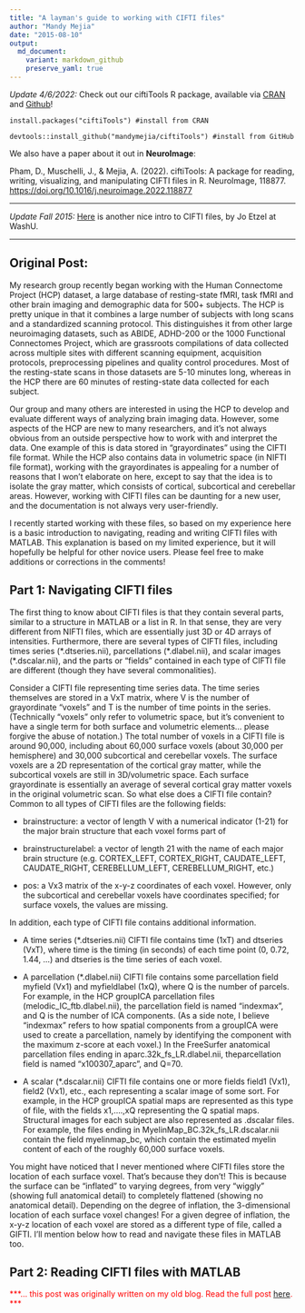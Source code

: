 ```yaml
---
title: "A layman's guide to working with CIFTI files"
author: "Mandy Mejia"
date: "2015-08-10"
output:
  md_document:
    variant: markdown_github
    preserve_yaml: true
---
```


*Update 4/6/2022:* Check out our ciftiTools R package, available via
[CRAN](https://cran.r-project.org/web/packages/ciftiTools/index.html)
and [Github](https://github.com/mandymejia/ciftiTools)!

`install.packages("ciftiTools") #install from CRAN`

`devtools::install_github("mandymejia/ciftiTools") #install from GitHub`

We also have a paper about it out in **NeuroImage**:

Pham, D., Muschelli, J., & Mejia, A. (2022). ciftiTools: A package for
reading, writing, visualizing, and manipulating CIFTI files in R.
NeuroImage, 118877. <https://doi.org/10.1016/j.neuroimage.2022.118877>

------------------------------------------------------------------------

*Update Fall 2015:*
[Here](https://mvpa.blogspot.com/2014/03/nifti-cifti-gifti-in-hcp-and-workbench.html)
is another nice intro to CIFTI files, by Jo Etzel at WashU.

------------------------------------------------------------------------

## Original Post:

My research group recently began working with the Human Connectome
Project (HCP) dataset, a large database of resting-state fMRI, task fMRI
and other brain imaging and demographic data for 500+ subjects. The HCP
is pretty unique in that it combines a large number of subjects with
long scans and a standardized scanning protocol. This distinguishes it
from other large neuroimaging datasets, such as ABIDE, ADHD-200 or the
1000 Functional Connectomes Project, which are grassroots compilations
of data collected across multiple sites with different scanning
equipment, acquisition protocols, preprocessing pipelines and quality
control procedures. Most of the resting-state scans in those datasets
are 5-10 minutes long, whereas in the HCP there are 60 minutes of
resting-state data collected for each subject.

Our group and many others are interested in using the HCP to develop and
evaluate different ways of analyzing brain imaging data. However, some
aspects of the HCP are new to many researchers, and it’s not always
obvious from an outside perspective how to work with and interpret the
data. One example of this is data stored in “grayordinates” using the
CIFTI file format. While the HCP also contains data in volumetric space
(in NIFTI file format), working with the grayordinates is appealing for
a number of reasons that I won’t elaborate on here, except to say that
the idea is to isolate the gray matter, which consists of cortical,
subcortical and cerebellar areas. However, working with CIFTI files can
be daunting for a new user, and the documentation is not always very
user-friendly.

I recently started working with these files, so based on my experience
here is a basic introduction to navigating, reading and writing CIFTI
files with MATLAB. This explanation is based on my limited experience,
but it will hopefully be helpful for other novice users. Please feel
free to make additions or corrections in the comments!

## Part 1: Navigating CIFTI files

The first thing to know about CIFTI files is that they contain several
parts, similar to a structure in MATLAB or a list in R. In that sense,
they are very different from NIFTI files, which are essentially just 3D
or 4D arrays of intensities. Furthermore, there are several types of
CIFTI files, including times series (\*.dtseries.nii), parcellations
(\*.dlabel.nii), and scalar images (\*.dscalar.nii), and the parts or
“fields” contained in each type of CIFTI file are different (though they
have several commonalities).

Consider a CIFTI file representing time series data. The time series
themselves are stored in a VxT matrix, where V is the number of
grayordinate “voxels” and T is the number of time points in the series.
(Technically “voxels” only refer to volumetric space, but it’s
convenient to have a single term for both surface and volumetric
elements… please forgive the abuse of notation.) The total number of
voxels in a CIFTI file is around 90,000, including about 60,000 surface
voxels (about 30,000 per hemisphere) and 30,000 subcortical and
cerebellar voxels. The surface voxels are a 2D representation of the
cortical gray matter, while the subcortical voxels are still in
3D/volumetric space. Each surface grayordinate is essentially an average
of several cortical gray matter voxels in the original volumetric scan.
So what else does a CIFTI file contain? Common to all types of CIFTI
files are the following fields:

-   brainstructure: a vector of length V with a numerical indicator
    (1-21) for the major brain structure that each voxel forms part of

-   brainstructurelabel: a vector of length 21 with the name of each
    major brain structure (e.g. CORTEX_LEFT, CORTEX_RIGHT, CAUDATE_LEFT,
    CAUDATE_RIGHT, CEREBELLUM_LEFT, CEREBELLUM_RIGHT, etc.)

-   pos: a Vx3 matrix of the x-y-z coordinates of each voxel. However,
    only the subcortical and cerebellar voxels have coordinates
    specified; for surface voxels, the values are missing.

In addition, each type of CIFTI file contains additional information.

-   A time series (\*.dtseries.nii) CIFTI file contains time (1xT) and
    dtseries (VxT), where time is the timing (in seconds) of each time
    point (0, 0.72, 1.44, …) and dtseries is the time series of each
    voxel.

-   A parcellation (\*.dlabel.nii) CIFTI file contains some parcellation
    field myfield (Vx1) and myfieldlabel (1xQ), where Q is the number of
    parcels. For example, in the HCP groupICA parcellation files
    (melodic_IC_ftb.dlabel.nii), the parcellation field is named
    “indexmax”, and Q is the number of ICA components. (As a side note,
    I believe “indexmax” refers to how spatial components from a
    groupICA were used to create a parcellation, namely by identifying
    the component with the maximum z-score at each voxel.) In the
    FreeSurfer anatomical parcellation files ending in
    aparc.32k_fs_LR.dlabel.nii, theparcellation field is named
    “x100307_aparc”, and Q=70.

-   A scalar (\*.dscalar.nii) CIFTI file contains one or more fields
    field1 (Vx1), field2 (Vx1), etc., each representing a scalar image
    of some sort. For example, in the HCP groupICA spatial maps are
    represented as this type of file, with the fields x1,….,xQ
    representing the Q spatial maps. Structural images for each subject
    are also represented as .dscalar files. For example, the files
    ending in MyelinMap_BC.32k_fs_LR.dscalar.nii contain the field
    myelinmap_bc, which contain the estimated myelin content of each of
    the roughly 60,000 surface voxels.

You might have noticed that I never mentioned where CIFTI files store
the location of each surface voxel. That’s because they don’t! This is
because the surface can be “inflated” to varying degrees, from very
“wiggly” (showing full anatomical detail) to completely flattened
(showing no anatomical detail). Depending on the degree of inflation,
the 3-dimensional location of each surface voxel changes! For a given
degree of inflation, the x-y-z location of each voxel are stored as a
different type of file, called a GIFTI. I’ll mention below how to read
and navigate these files in MATLAB too.

## Part 2: Reading CIFTI files with MATLAB

<span style="color:red"> ***… this post was originally written on my old
blog. Read the full post
[here](https://mandymejia.com/2015/08/10/a-laymans-guide-to-working-with-cifti-files/).
*** </span>
